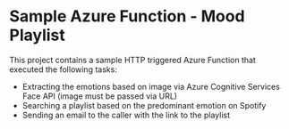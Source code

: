 # Sample Azure Function - Mood Playlist

This project contains a sample HTTP triggered Azure Function that executed the following tasks:

- Extracting the emotions based on image via Azure Cognitive Services Face API (image must be passed via URL)
- Searching a playlist based on the predominant emotion on Spotify
- Sending an email to the caller with the link to the playlist